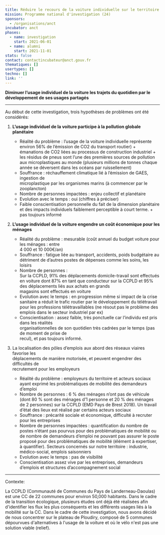 ```yaml
---
title: Réduire le recours de la voiture individuelle sur le territoire
mission: Programme national d'investigation (24)
sponsors:
  - /organisations/anct
incubator: anct
phases:
  - name: investigation
    start: 2021-06-01
  - name: alumni
    start: 2021-11-01
stats: false
contact: contactincubateur@anct.gouv.fr
thematiques: []
usertypes: []
techno: []
link: ''
---
```

**Diminuer l’usage individuel de la voiture les trajets du quotidien par le développement de ses usages partagés**

* * *

Au début de cette investigation, trois hypothèses de problèmes ont été considérés:

1.  **L’usage individuel de la voiture participe à la pollution globale planétaire**  
    - Réalité du problème : l’usage de la voiture individuelle représente environ 56% de l’émission de CO2 du transport routier) + émanations de CO2 liées au processus de construction industriel + les résidus de pneus sont l’une des premières sources de pollution aux microplastiques au monde (plusieurs millions de tonnes chaque année se déversent dans les océans par ruissellement)  
    - Souffrance : réchauffement climatique lié à l’émission de GAES, ingestion de  
    microplastique par les organismes marins (à commencer par le zooplancton)  
    - Nombre de personnes impactées : enjeu collectif et planétaire  
    - Evolution avec le temps : oui (chiffres à préciser)  
    - Faible conscientisation personnelle du fait de la dimension planétaire et des impacts individuels faiblement perceptible à court terme. + pas toujours informé
2.  **L’usage individuel de la voiture engendre un coût économique pour les ménages**  
    - Réalité du problème : mesurable (coût annuel du budget voiture pour les ménages : entre  
    4 000 et 10 000€/an)  
    - Souffrance : fatigue liée au transport, accidents, poids budgétaire au détriment de d’autres postes de dépenses comme les soins, les loisirs  
    - Nombre de personnes :  
    Sur la CCPLD, 91% des déplacements domicile-travail sont effectués en voiture dont 87% en tant que conducteur sur la CCPLD et 95% des déplacements liés aux achats en grands  
    magasins sont effectués en voiture  
    - Evolution avec le temps : en progression même si impact de la crise sanitaire a réduit le trafic routier par le développement du télétravail pour les professions télétravaillables (ne résout pas le problème des emplois dans le secteur industriel par ex)  
    - Conscientisation : assez faible, très ponctuelle car l’individu est pris dans les réalités  
    organisationnelles de son quotidien très cadrées par le temps (pas de moment de prise de  
    recul), et pas toujours informé.
    
3.  La localisation des pôles d’emplois aux abord des réseaux viaires favorise les  
    déplacements de manière motorisée, et peuvent engendrer des difficultés de  
    recrutement pour les employeurs  
    - Réalité du problème : employeurs du territoire et acteurs sociaux ayant exprimé les problématiques de mobilité des demandeurs d’emploi  
    - Nombre de personnes : 6 % des ménages n’ont pas de véhicule (dont 80 % sont des ménages d’1 personne et 20 % des ménages de 2 personnes) sur la CCPLD (EMD Pays de Brest 2018). Un travail d’état des lieux est réalisé par certains acteurs sociaux  
    - Souffrance : précarité sociale et économique, difficulté à recruter pour les entreprises  
    - Nombre de personnes impactées : quantification du nombre de postes n’étant pas pourvus pour des problématiques de mobilité ou de nombre de demandeurs d’emploi ne pouvant pas assurer le poste proposé pour des problématiques de mobilité (élément à expertiser, à quantifier). Secteurs concernés sur notre territoire : industrie, médico-social, emplois saisonniers  
    - Evolution avec le temps : pas de visibilité  
    - Conscientisation assez vive par les entreprises, demandeurs d’emplois et structures d’accompagnement social

* * *

Contexte:

La CCPLD (Communauté de Communes du Pays de Landerneau-Daoulas) est une CC de 22 communes pour environ 50,000 habitants. Dans le cadre de la transition écologique, plusieurs études ont déjà été réalisées afin d'identifier les flux les plus conséquents et les différents usages liés à la mobilité sur la CC. Dans le cadre de cette investigation, nous avons décidé de nous concentrer sur le plateau de Ploudiry, composé de 5 communes dépourvues d'alternatives à l'usage de la voiture et où le vélo n'est pas une solution viable (relief).

